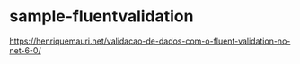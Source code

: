 # sample-fluentvalidation

https://henriquemauri.net/validacao-de-dados-com-o-fluent-validation-no-net-6-0/
